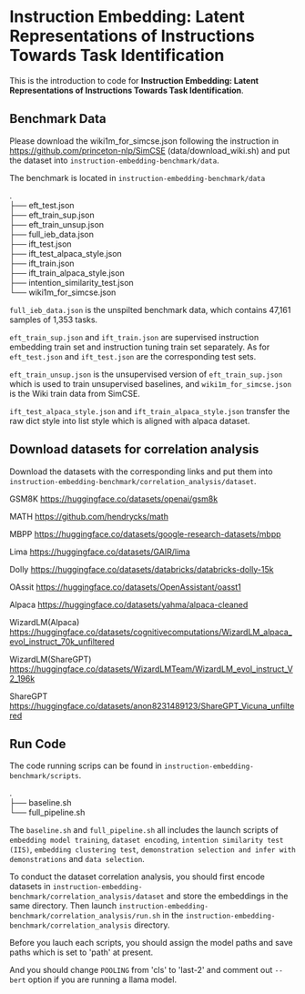# Instruction Embedding: Latent Representations of Instructions Towards Task Identification

This is the introduction to code for **Instruction Embedding: Latent Representations of Instructions Towards Task Identification**.

## Benchmark Data

Please download the wiki1m_for_simcse.json following the instruction in https://github.com/princeton-nlp/SimCSE (data/download_wiki.sh) and put the dataset into `instruction-embedding-benchmark/data`.

The benchmark is located in `instruction-embedding-benchmark/data`

. \
├── eft_test.json \
├── eft_train_sup.json \
├── eft_train_unsup.json \
├── full_ieb_data.json \
├── ift_test.json \
├── ift_test_alpaca_style.json \
├── ift_train.json \
├── ift_train_alpaca_style.json \
├── intention_similarity_test.json \
└── wiki1m_for_simcse.json

`full_ieb_data.json` is the unspilted benchmark data, which contains 47,161 samples of 1,353 tasks.

`eft_train_sup.json` and `ift_train.json` are supervised instruction embedding train set and instruction tuning train set separately. As for `eft_test.json` and `ift_test.json` are the corresponding test sets.

`eft_train_unsup.json` is the unsupervised version of `eft_train_sup.json` which is used to train unsupervised baselines, and `wiki1m_for_simcse.json` is the Wiki train data from SimCSE.

`ift_test_alpaca_style.json` and `ift_train_alpaca_style.json` transfer the raw dict style into list style which is aligned with alpaca dataset.

## Download datasets for correlation analysis

Download the datasets with the corresponding links and put them into `instruction-embedding-benchmark/correlation_analysis/dataset`.

GSM8K https://huggingface.co/datasets/openai/gsm8k 
 
MATH https://github.com/hendrycks/math 

MBPP https://huggingface.co/datasets/google-research-datasets/mbpp

Lima https://huggingface.co/datasets/GAIR/lima

Dolly https://huggingface.co/datasets/databricks/databricks-dolly-15k

OAssit https://huggingface.co/datasets/OpenAssistant/oasst1

Alpaca https://huggingface.co/datasets/yahma/alpaca-cleaned

WizardLM(Alpaca) https://huggingface.co/datasets/cognitivecomputations/WizardLM_alpaca_evol_instruct_70k_unfiltered

WizardLM(ShareGPT) https://huggingface.co/datasets/WizardLMTeam/WizardLM_evol_instruct_V2_196k

ShareGPT https://huggingface.co/datasets/anon8231489123/ShareGPT_Vicuna_unfiltered

## Run Code

The code running scrips can be found in `instruction-embedding-benchmark/scripts`.

. \
├── baseline.sh \
└── full_pipeline.sh 

The `baseline.sh` and `full_pipeline.sh` all includes the launch scripts of `embedding model training`, `dataset encoding`, `intention similarity test (IIS)`, `embedding clustering test`, `demonstration selection and infer with demonstrations` and `data selection`.

To conduct the dataset correlation analysis, you should first encode datasets in `instruction-embedding-benchmark/correlation_analysis/dataset` and store the embeddings in the same directory. Then launch `instruction-embedding-benchmark/correlation_analysis/run.sh` in the `instruction-embedding-benchmark/correlation_analysis` directory.

Before you lauch each scripts, you should assign the model paths and save paths which is set to 'path' at present.

And you should change `POOLING` from 'cls' to 'last-2' and comment out `--bert` option if you are running a llama model.

